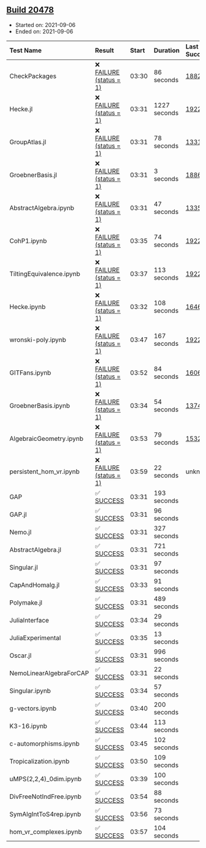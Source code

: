 ## [Build 20478](https://oscarci.mathematik.uni-kl.de/job/oscar/20478/)

* Started on: 2021-09-06
* Ended on: 2021-09-06

| Test Name    | Result | Start | Duration | Last Success | First Failure |
|:-------------|:-------|:------|:---------|:-------------|:--------------|
| CheckPackages | ❌ [FAILURE (status = 1)](https://oscarci.mathematik.uni-kl.de/job/oscar/20478/artifact/logs/build-20478/CheckPackages.log) | 03:30 | 86 seconds | [18822](https://oscarci.mathematik.uni-kl.de/job/oscar/18822/) | [18823](https://oscarci.mathematik.uni-kl.de/job/oscar/18823/) |
| Hecke.jl | ❌ [FAILURE (status = 1)](https://oscarci.mathematik.uni-kl.de/job/oscar/20478/artifact/logs/build-20478/Hecke.jl.log) | 03:31 | 1227 seconds | [19222](https://oscarci.mathematik.uni-kl.de/job/oscar/19222/) | [20152](https://oscarci.mathematik.uni-kl.de/job/oscar/20152/) |
| GroupAtlas.jl | ❌ [FAILURE (status = 1)](https://oscarci.mathematik.uni-kl.de/job/oscar/20478/artifact/logs/build-20478/GroupAtlas.jl.log) | 03:31 | 78 seconds | [13311](https://oscarci.mathematik.uni-kl.de/job/oscar/13311/) | [13312](https://oscarci.mathematik.uni-kl.de/job/oscar/13312/) |
| GroebnerBasis.jl | ❌ [FAILURE (status = 1)](https://oscarci.mathematik.uni-kl.de/job/oscar/20478/artifact/logs/build-20478/GroebnerBasis.jl.log) | 03:31 | 3 seconds | [18864](https://oscarci.mathematik.uni-kl.de/job/oscar/18864/) | [18865](https://oscarci.mathematik.uni-kl.de/job/oscar/18865/) |
| AbstractAlgebra.ipynb | ❌ [FAILURE (status = 1)](https://oscarci.mathematik.uni-kl.de/job/oscar/20478/artifact/logs/build-20478/AbstractAlgebra.ipynb.log) | 03:31 | 47 seconds | [13355](https://oscarci.mathematik.uni-kl.de/job/oscar/13355/) | [13356](https://oscarci.mathematik.uni-kl.de/job/oscar/13356/) |
| CohP1.ipynb | ❌ [FAILURE (status = 1)](https://oscarci.mathematik.uni-kl.de/job/oscar/20478/artifact/logs/build-20478/CohP1.ipynb.log) | 03:35 | 74 seconds | [19222](https://oscarci.mathematik.uni-kl.de/job/oscar/19222/) | [20152](https://oscarci.mathematik.uni-kl.de/job/oscar/20152/) |
| TiltingEquivalence.ipynb | ❌ [FAILURE (status = 1)](https://oscarci.mathematik.uni-kl.de/job/oscar/20478/artifact/logs/build-20478/TiltingEquivalence.ipynb.log) | 03:37 | 113 seconds | [19222](https://oscarci.mathematik.uni-kl.de/job/oscar/19222/) | [20152](https://oscarci.mathematik.uni-kl.de/job/oscar/20152/) |
| Hecke.ipynb | ❌ [FAILURE (status = 1)](https://oscarci.mathematik.uni-kl.de/job/oscar/20478/artifact/logs/build-20478/Hecke.ipynb.log) | 03:32 | 108 seconds | [16463](https://oscarci.mathematik.uni-kl.de/job/oscar/16463/) | [16464](https://oscarci.mathematik.uni-kl.de/job/oscar/16464/) |
| wronski-poly.ipynb | ❌ [FAILURE (status = 1)](https://oscarci.mathematik.uni-kl.de/job/oscar/20478/artifact/logs/build-20478/wronski-poly.ipynb.log) | 03:47 | 167 seconds | [19222](https://oscarci.mathematik.uni-kl.de/job/oscar/19222/) | [20152](https://oscarci.mathematik.uni-kl.de/job/oscar/20152/) |
| GITFans.ipynb | ❌ [FAILURE (status = 1)](https://oscarci.mathematik.uni-kl.de/job/oscar/20478/artifact/logs/build-20478/GITFans.ipynb.log) | 03:52 | 84 seconds | [16068](https://oscarci.mathematik.uni-kl.de/job/oscar/16068/) | [16069](https://oscarci.mathematik.uni-kl.de/job/oscar/16069/) |
| GroebnerBasis.ipynb | ❌ [FAILURE (status = 1)](https://oscarci.mathematik.uni-kl.de/job/oscar/20478/artifact/logs/build-20478/GroebnerBasis.ipynb.log) | 03:34 | 54 seconds | [13748](https://oscarci.mathematik.uni-kl.de/job/oscar/13748/) | [13749](https://oscarci.mathematik.uni-kl.de/job/oscar/13749/) |
| AlgebraicGeometry.ipynb | ❌ [FAILURE (status = 1)](https://oscarci.mathematik.uni-kl.de/job/oscar/20478/artifact/logs/build-20478/AlgebraicGeometry.ipynb.log) | 03:53 | 79 seconds | [15322](https://oscarci.mathematik.uni-kl.de/job/oscar/15322/) | [15323](https://oscarci.mathematik.uni-kl.de/job/oscar/15323/) |
| persistent_hom_vr.ipynb | ❌ [FAILURE (status = 1)](https://oscarci.mathematik.uni-kl.de/job/oscar/20478/artifact/logs/build-20478/persistent_hom_vr.ipynb.log) | 03:59 | 22 seconds | unknown | unknown |
| GAP | ✅ [SUCCESS](https://oscarci.mathematik.uni-kl.de/job/oscar/20478/artifact/logs/build-20478/GAP.log) | 03:31 | 193 seconds |  |  |
| GAP.jl | ✅ [SUCCESS](https://oscarci.mathematik.uni-kl.de/job/oscar/20478/artifact/logs/build-20478/GAP.jl.log) | 03:31 | 96 seconds |  |  |
| Nemo.jl | ✅ [SUCCESS](https://oscarci.mathematik.uni-kl.de/job/oscar/20478/artifact/logs/build-20478/Nemo.jl.log) | 03:31 | 327 seconds |  |  |
| AbstractAlgebra.jl | ✅ [SUCCESS](https://oscarci.mathematik.uni-kl.de/job/oscar/20478/artifact/logs/build-20478/AbstractAlgebra.jl.log) | 03:31 | 721 seconds |  |  |
| Singular.jl | ✅ [SUCCESS](https://oscarci.mathematik.uni-kl.de/job/oscar/20478/artifact/logs/build-20478/Singular.jl.log) | 03:31 | 97 seconds |  |  |
| CapAndHomalg.jl | ✅ [SUCCESS](https://oscarci.mathematik.uni-kl.de/job/oscar/20478/artifact/logs/build-20478/CapAndHomalg.jl.log) | 03:33 | 91 seconds |  |  |
| Polymake.jl | ✅ [SUCCESS](https://oscarci.mathematik.uni-kl.de/job/oscar/20478/artifact/logs/build-20478/Polymake.jl.log) | 03:31 | 489 seconds |  |  |
| JuliaInterface | ✅ [SUCCESS](https://oscarci.mathematik.uni-kl.de/job/oscar/20478/artifact/logs/build-20478/JuliaInterface.log) | 03:34 | 29 seconds |  |  |
| JuliaExperimental | ✅ [SUCCESS](https://oscarci.mathematik.uni-kl.de/job/oscar/20478/artifact/logs/build-20478/JuliaExperimental.log) | 03:35 | 13 seconds |  |  |
| Oscar.jl | ✅ [SUCCESS](https://oscarci.mathematik.uni-kl.de/job/oscar/20478/artifact/logs/build-20478/Oscar.jl.log) | 03:31 | 996 seconds |  |  |
| NemoLinearAlgebraForCAP | ✅ [SUCCESS](https://oscarci.mathematik.uni-kl.de/job/oscar/20478/artifact/logs/build-20478/NemoLinearAlgebraForCAP.log) | 03:31 | 22 seconds |  |  |
| Singular.ipynb | ✅ [SUCCESS](https://oscarci.mathematik.uni-kl.de/job/oscar/20478/artifact/logs/build-20478/Singular.ipynb.log) | 03:34 | 57 seconds |  |  |
| g-vectors.ipynb | ✅ [SUCCESS](https://oscarci.mathematik.uni-kl.de/job/oscar/20478/artifact/logs/build-20478/g-vectors.ipynb.log) | 03:40 | 200 seconds |  |  |
| K3-16.ipynb | ✅ [SUCCESS](https://oscarci.mathematik.uni-kl.de/job/oscar/20478/artifact/logs/build-20478/K3-16.ipynb.log) | 03:44 | 113 seconds |  |  |
| c-automorphisms.ipynb | ✅ [SUCCESS](https://oscarci.mathematik.uni-kl.de/job/oscar/20478/artifact/logs/build-20478/c-automorphisms.ipynb.log) | 03:45 | 102 seconds |  |  |
| Tropicalization.ipynb | ✅ [SUCCESS](https://oscarci.mathematik.uni-kl.de/job/oscar/20478/artifact/logs/build-20478/Tropicalization.ipynb.log) | 03:50 | 109 seconds |  |  |
| uMPS(2,2,4)_0dim.ipynb | ✅ [SUCCESS](https://oscarci.mathematik.uni-kl.de/job/oscar/20478/artifact/logs/build-20478/uMPS-2-2-4-_0dim.ipynb.log) | 03:39 | 100 seconds |  |  |
| DivFreeNotIndFree.ipynb | ✅ [SUCCESS](https://oscarci.mathematik.uni-kl.de/job/oscar/20478/artifact/logs/build-20478/DivFreeNotIndFree.ipynb.log) | 03:54 | 88 seconds |  |  |
| SymAlgIntToS4rep.ipynb | ✅ [SUCCESS](https://oscarci.mathematik.uni-kl.de/job/oscar/20478/artifact/logs/build-20478/SymAlgIntToS4rep.ipynb.log) | 03:56 | 73 seconds |  |  |
| hom_vr_complexes.ipynb | ✅ [SUCCESS](https://oscarci.mathematik.uni-kl.de/job/oscar/20478/artifact/logs/build-20478/hom_vr_complexes.ipynb.log) | 03:57 | 104 seconds |  |  |
